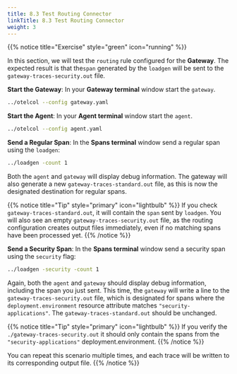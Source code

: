 ```yaml
---
title: 8.3 Test Routing Connector
linkTitle: 8.3 Test Routing Connector
weight: 3
---
```


{{% notice title="Exercise" style="green" icon="running" %}}

In this section, we will test the `routing` rule configured for the **Gateway**. The expected result is that the`span` generated by the `loadgen` will be sent to the `gateway-traces-security.out` file.

**Start the Gateway**: In your **Gateway terminal** window start the `gateway`.

```bash
../otelcol --config gateway.yaml
```

**Start the Agent**: In your **Agent terminal** window start the `agent`.

```bash
../otelcol --config agent.yaml
```

**Send a Regular Span**: In the **Spans terminal** window send a regular span using the `loadgen`:

```bash
../loadgen -count 1
```

Both the `agent` and `gateway` will display debug information. The gateway will also generate a new `gateway-traces-standard.out` file, as this is now the designated destination for regular spans.

{{% notice title="Tip" style="primary" icon="lightbulb" %}}
If you check `gateway-traces-standard.out`, it will contain the `span` sent by `loadgen`. You will also see an empty `gateway-traces-security.out` file, as the routing configuration creates output files immediately, even if no matching spans have been processed yet.
{{% /notice %}}

**Send a Security Span**: In the **Spans terminal** window send a security span using the `security` flag:

```bash
../loadgen -security -count 1
```

Again, both the `agent` and `gateway` should display debug information, including the span you just sent. This time, the `gateway` will write a line to the `gateway-traces-security.out` file, which is designated for spans where the `deployment.environment` resource attribute matches `"security-applications"`.
The `gateway-traces-standard.out` should be unchanged.

{{% notice title="Tip" style="primary" icon="lightbulb" %}}
If you verify the `./gateway-traces-security.out` it should only contain the spans from the `"security-applications"` deployment.environment.
{{% /notice %}}

You can repeat this scenario multiple times, and each trace will be written to its corresponding output file.
{{% /notice %}}
